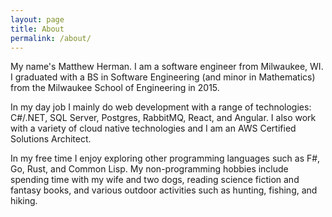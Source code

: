 ```yaml
---
layout: page
title: About
permalink: /about/
---
```


My name's Matthew Herman. I am a software engineer from Milwaukee, WI. I graduated with a BS in Software Engineering (and minor in Mathematics) from the Milwaukee School of Engineering in 2015. 

In my day job I mainly do web development with a range of technologies: C#/.NET, SQL Server, Postgres, RabbitMQ, React, and Angular. I also work with a variety of cloud native technologies and I am an AWS Certified Solutions Architect. 

In my free time I enjoy exploring other programming languages such as F#, Go, Rust, and Common Lisp. My non-programming hobbies include spending time with my wife and two dogs, reading science fiction and fantasy books, and various outdoor activities such as hunting, fishing, and hiking.
